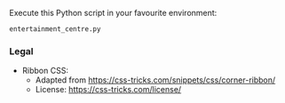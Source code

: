 
Execute this Python script in your favourite environment:

`entertainment_centre.py`

### Legal
* Ribbon CSS:
  - Adapted from https://css-tricks.com/snippets/css/corner-ribbon/
  - License: https://css-tricks.com/license/
